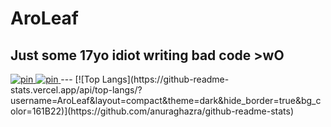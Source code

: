 # AroLeaf

**Just some 17yo idiot writing bad code >wO**
---
<a href="https://github.com/AroLeaf/AroLeaf" title="AroLeaf/AroLeaf">
  <img src="https://github-readme-stats.vercel.app/api/pin?username=AroLeaf&repo=AroLeaf&theme=dark&hide_border=true&bg_color=161B22" alt="pin">
</a>
<a href="https://github.com/AroLeaf/puck" title="AroLeaf/puck">
  <img src="https://github-readme-stats.vercel.app/api/pin?username=AroLeaf&repo=puck&theme=dark&hide_border=true&bg_color=161B22" alt="pin">
</a>
---
[![Top Langs](https://github-readme-stats.vercel.app/api/top-langs/?username=AroLeaf&layout=compact&theme=dark&hide_border=true&bg_color=161B22)](https://github.com/anuraghazra/github-readme-stats)
